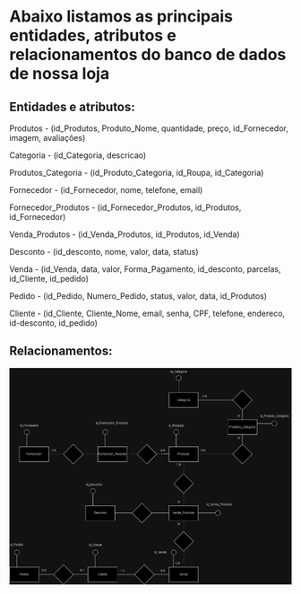 # Abaixo listamos as principais entidades, atributos e relacionamentos do banco de dados de nossa loja
## Entidades e atributos:

Produtos - (id_Produtos, Produto_Nome, quantidade, preço, id_Fornecedor, imagem, avaliações)

Categoria - (id_Categoria, descricao)

Produtos_Categoria - (id_Produto_Categoria, id_Roupa, id_Categoria)

Fornecedor - (id_Fornecedor, nome, telefone, email)

Fornecedor_Produtos - (id_Fornecedor_Produtos, id_Produtos, id_Fornecedor)

Venda_Produtos - (id_Venda_Produtos, id_Produtos, id_Venda)

Desconto - (id_desconto, nome, valor, data, status)

Venda - (id_Venda, data, valor, Forma_Pagamento, id_desconto, parcelas, id_Cliente, id_pedido)

Pedido - (id_Pedido, Numero_Pedido, status, valor, data, id_Produtos)

Cliente -  (id_Cliente, Cliente_Nome, email, senha, CPF, telefone, endereco, id-desconto, id_pedido)

## Relacionamentos:

![Relacionamentos](https://github.com/uni9weslley/projeto_felipe/blob/main/Modelagem%20de%20dados/conceitual.drawio.png)
